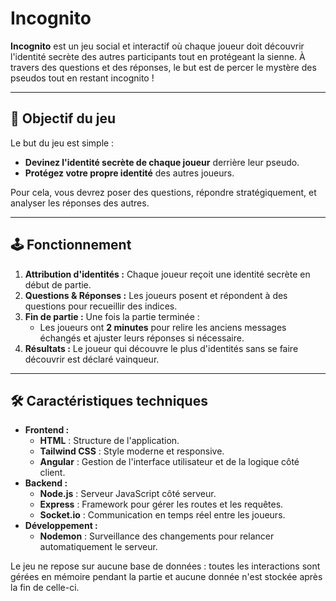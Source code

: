 # Incognito

**Incognito** est un jeu social et interactif où chaque joueur doit découvrir l'identité secrète des autres participants tout en protégeant la sienne. À travers des questions et des réponses, le but est de percer le mystère des pseudos tout en restant incognito !

---

## 🎯 Objectif du jeu

Le but du jeu est simple :  
- **Devinez l'identité secrète de chaque joueur** derrière leur pseudo.  
- **Protégez votre propre identité** des autres joueurs.  

Pour cela, vous devrez poser des questions, répondre stratégiquement, et analyser les réponses des autres.

---

## 🕹️ Fonctionnement

1. **Attribution d'identités :** Chaque joueur reçoit une identité secrète en début de partie.
2. **Questions & Réponses :** Les joueurs posent et répondent à des questions pour recueillir des indices.
3. **Fin de partie :** Une fois la partie terminée :
   - Les joueurs ont **2 minutes** pour relire les anciens messages échangés et ajuster leurs réponses si nécessaire.
4. **Résultats :** Le joueur qui découvre le plus d'identités sans se faire découvrir est déclaré vainqueur.

---

## 🛠️ Caractéristiques techniques

- **Frontend :**
  - **HTML** : Structure de l'application.
  - **Tailwind CSS** : Style moderne et responsive.
  - **Angular** : Gestion de l'interface utilisateur et de la logique côté client.
- **Backend :**
  - **Node.js** : Serveur JavaScript côté serveur.
  - **Express** : Framework pour gérer les routes et les requêtes.
  - **Socket.io** : Communication en temps réel entre les joueurs.
- **Développement :**
  - **Nodemon** : Surveillance des changements pour relancer automatiquement le serveur.

Le jeu ne repose sur aucune base de données : toutes les interactions sont gérées en mémoire pendant la partie et aucune donnée n'est stockée après la fin de celle-ci.
